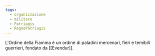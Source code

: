 ```yaml
---
tags:
  - organizzazione
  - militare
  - Patriagis
  - RegnoPatriagis
---
```

L'Ordine della Fiamma è un ordine di paladini mercenari, fieri e temibili guerrieri, fondato da [[Evendur]].